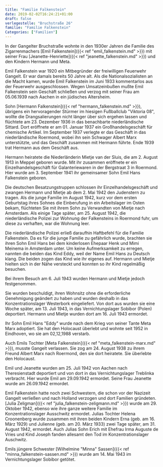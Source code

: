 ```yaml
---
title: "Familie Falkenstein"
date: 2019-02-02T16:24:21+01:00
draft: false
verlegestelle: "Bruchstraße 26"
familie: "Familie Falkenstein"
Categories: ["Familien"]
---
```


In der Gangelter Bruchstraße wohnte in den 1930er Jahren die Familie des Zigarrenmachers [Emil Falkenstein]({{< ref "emil_falkenstein.md" >}}) mit seiner Frau [Jeanette-Henriette]({{< ref "jeanette_falkenstein.md" >}}) und den Kindern Hermann und Meta.

Emil Falkenstein war 1920 ein Mitbegründer der freiwilligen Feuerwehr Gangelt. 
Er war damals bereits 50 Jahre alt. 
Als die Nationalsozialisten an die Macht kamen, wurde Emil Falkenstein im Juni 1933 kommentarlos aus der Feuerwehr ausgeschlossen. 
Wegen Umsatzeinbußen mußte Emil Falkenstein sein Geschäft schließen und verzog mit seiner Frau am 05.06.1939 nach Aachen in ein jüdisches Altersheim. 

Sohn [Hermann Falkenstein]({{< ref "hermann_falkenstein.md" >}}), übrigens ein hervoragender Stürmer im hiesigen Fußballclub "Viktoria 08", wollte die Drangsalierungen nicht länger über sich ergehen lassen und flüchtete am 23. Dezember 1936 in das benachbarte niederländische Sittard. 
Dort eröffnete er am 01. Januar 1937 ein Großhandelsgeschäft für chemische Artikel.
Im September 1937 verlegte er das Geschäft in das niederländische Roermond, wobei ihn sein Schwager Albert Marx unterstützte, und das Geschäft zusammen mit Hermann führte. 
Ende 1939 trat Hermann aus dem Geschäft aus.

Hermann heiratete die Niederländerin Mietje van der Sluis, die am 2. August 1913 in Meppel geboren wurde. 
Mit ihr zusammen eröffnete er ein Einzelhandelsgeschäft für Galanteriewaren in der Bergstraat 3 in Roermond. 
Hier wurde am 3. September 1941 ihr gemeinsamer Sohn Emil Hans Falkenstein geboren. 

Die deutschen Besatzungstruppen schlossen ihr Einzelhandelsgeschäft und zwangen Hermann und Mietje ab dem 2. Mai 1942 den Judenstern zu tragen. 
Als die junge Familie im August 1942, kurz vor dem ersten Geburtstag ihres Sohnes die Einberufung in ein Arbeitslager im Osten bekam, flüchteten Sie mit ihrem Sohn zu Verwandten von Mietje nach Amsterdam.
Als einige Tage später, am 25. August 1942, die niederländische Polizei zur Wohnung der Falkensteins in Roermond fuhr, um diese zu verhaften, war die Wohnung leer. 

Die niederländische Polizei erließ daraufhin Haftbefehl für die Familie Falkenstein. Da es für die junge Familie zu gefährlich wurde, brachten sie ihren Sohn Emil Hans bei dem kinderlosen Ehepaar Henk und Mimi Meinema in Amsterdam unter. 
Um keine Aufmerksamkeit zu erregen, nannten die beiden das Kind Eddy, weil der Name Emil Hans zu Deutsch klang. 
Die beiden zogen das Kind wie ihr eigenes auf. 
Hermann und Mietje hielten sich in der Nähe versteckt und konnten so ihr Kind regelmäßig besuchen. 

Bei ihrem Besuch am 6. Juli 1943 wurden Hermann und Mietje jedoch festgenommen. 

Sie wurden beschuldigt, ihren Wohnsitz ohne die erforderliche Genehmigung geändert zu haben und wurden deshalb in das Konzentrationslager Westerbork eingeliefert. 
Von dort aus wurden sie eine Woche später, am 13. Juli 1943, in das Vernichtungslager Sobibor (Polen) deportiert. 
Hermann und Mietje wurden dort am 16. Juli 1943 ermordet. 

Ihr Sohn Emil Hans "Eddy" wurde nach dem Krieg von seiner Tante Meta Marx adoptiert. 
Sie hat den Holocaust überlebt und wohnte seit 1952 in Eindhoven, wo sie am 02,12,1988 verstarb. 

Auch Emils Tochter [Meta Falkenstein]({{< ref "meta_falkenstein-marx.md" >}}), musste Gangelt verlassen. 
Sie zog am 24. August 1938 zu ihrem Freund Albert Marx nach Roermond, den sie dort heiratete.
Sie überlebte den Holocaust.

Emil und Jeanette wurden am 25. Juli 1942 von Aachen nach Theresienstadt deportiert und von dort in das Vernichtungslager Treblinka verbracht. 
Hier wurde Emil am 29.09.1942 ermordet. Seine Frau Jeanette wurde am 26.09.1942 ermordet.

Emil Falkenstein hatte noch zwei Schwestern, die schon vor der Nazizeit Gangelt verließen und nach Holland verzogen und dort Familien gründeten.
[Julia Zeligman]({{< ref "julia_falkenstein-zeligmann.md" >}}) wurde am 29. Oktober 1942, ebenso wie ihre ganze weitere Familie im Konzentrationslager Ausschwitz ermordet. 
Julias Tochter Helena Croonenberg wurde zusammen mit ihren beiden Kindern Erna (geb. am 16. März 1929) und Julienne (geb. am 20. März 1933) zwei Tage später, am 31. August 1942, ermordet.
Auch Julias Sohn Erich mit Ehefrau Irma Auguste de Vries und Kind Joseph fanden allesamt den Tod im Konzentrationslager Auschwitz. 

Emils jüngere Schwester [Wilhelmine "Minna" Sassen]({{< ref "minna_falkenstein-sassen.md" >}}) wurde am 14. Mai 1943 im Vernichtungslager Sobibor getötet. 
